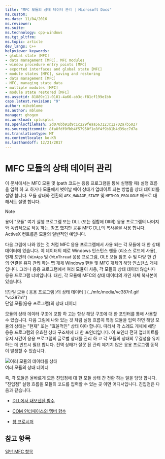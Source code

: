 ```yaml
---
title: "MFC 모듈의 상태 데이터 관리 | Microsoft Docs"
ms.custom: 
ms.date: 11/04/2016
ms.reviewer: 
ms.suite: 
ms.technology: cpp-windows
ms.tgt_pltfrm: 
ms.topic: article
dev_langs: C++
helpviewer_keywords:
- global state [MFC]
- data management [MFC], MFC modules
- window procedure entry points [MFC]
- exported interfaces and global state [MFC]
- module states [MFC], saving and restoring
- data management [MFC]
- MFC, managing state data
- multiple modules [MFC]
- module state restored [MFC]
ms.assetid: 81889c11-0101-4a66-ab3c-f81cf199e1bb
caps.latest.revision: "9"
author: mikeblome
ms.author: mblome
manager: ghogen
ms.workload: cplusplus
ms.openlocfilehash: 2d070bb91d9c1c229feaa563123c12702a7b5027
ms.sourcegitcommit: 8fa8fdf0fbb4f57950f1e8f4f9b81b4d39ec7d7a
ms.translationtype: MT
ms.contentlocale: ko-KR
ms.lasthandoff: 12/21/2017
---
```

# <a name="managing-the-state-data-of-mfc-modules"></a>MFC 모듈의 상태 데이터 관리
이 문서에서는 MFC 모듈 및 (path 코드는 응용 프로그램을 통해 실행할 때) 실행 흐름을 입력 하 고 하거나 모듈에서 벗어날 때이 상태가 업데이트 되는 방법을 상태 데이터를 설명 합니다. 모듈 상태와 전환의 `AFX_MANAGE_STATE` 및 `METHOD_PROLOGUE` 매크로 대해서도 설명 합니다.  
  
> [!NOTE]
>  용어 "모듈" 여기 실행 프로그램 또는 DLL (또는 집합에 Dll의) 응용 프로그램의 나머지와 독립적으로 작동 하는, 참조 했지만 공유 MFC DLL의 복사본을 사용 합니다. ActiveX 컨트롤은 모듈의 일반적인 예입니다.  
  
 다음 그림에 나와 있는 것 처럼 MFC 응용 프로그램에서 사용 되는 각 모듈에 대 한 상태 데이터에 있습니다. 이 데이터의 예로 Windows 인스턴스 핸들 (리소스 로드에 사용), 현재 포인터 `CWinApp` 및 `CWinThread` 응용 프로그램, OLE 모듈 참조 수 및 다양 한 간의 연결을 유지 관리 하는 맵 개체 Windows 핸들 및 MFC 개체의 해당 인스턴스 개체입니다. 그러나 응용 프로그램에서 여러 모듈이 사용, 각 모듈의 상태 데이터 않습니다 응용 프로그램 너비입니다. 대신, 각 모듈에 MFC의 상태 데이터의 개인 자체 복사본이 있습니다.  
  
 ![단일 모듈 &#40; 응용 프로그램 &#41;의 상태 데이터 ] (../mfc/media/vc387n1.gif "vc387n1")  
단일 모듈(응용 프로그램)의 상태 데이터  
  
 모듈의 상태 데이터 구조에 포함 하 고는 항상 해당 구조에 대 한 포인터를 통해 사용할 수 있습니다. 다음 그림에 나와 있는 것 처럼 실행 흐름이 특정 모듈을 입력 하면 해당 모듈의 상태는 "현재" 또는 "효율적인" 상태 여야 합니다. 따라서 각 스레드 개체에 해당 응용 프로그램의 유효한 상태 구조체에 대 한 포인터입니다. 이 포인터 전혀 업데이트를 유지 시간이 응용 프로그램의 글로벌 상태를 관리 하 고 각 모듈의 상태의 무결성을 유지 하는 데 반드시 필요 합니다. 전역 상태가 잘못 된 관리 예기치 않은 응용 프로그램 동작이 발생할 수 있습니다.  
  
 ![여러 모듈의 데이터를 상태](../mfc/media/vc387n2.gif "vc387n2")  
여러 모듈의 상태 데이터  
  
 즉, 각 모듈은 올바르게 모든 진입점에 대 한 모듈 상태 간 전환 하는 일을 담당 합니다. "진입점" 실행 흐름을 모듈의 코드를 입력할 수 있는 곳 이면 어디서입니다. 진입점은 다음과 같습니다.  
  
-   [DLL에서 내보낸된 함수](../mfc/exported-dll-function-entry-points.md)  
  
-   [COM 인터페이스의 멤버 함수](../mfc/com-interface-entry-points.md)  
  
-   [창 프로시저](../mfc/window-procedure-entry-points.md)  
  
## <a name="see-also"></a>참고 항목  
 [일반 MFC 항목](../mfc/general-mfc-topics.md)

